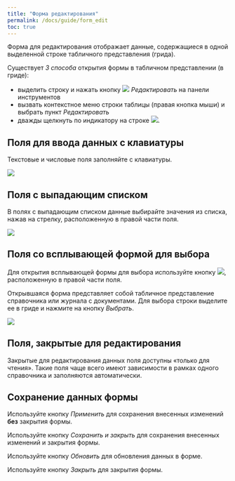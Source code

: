 ```yaml
---
title: "Форма редактирования"
permalink: /docs/guide/form_edit
toc: true
---
```


Форма для редактирования отображает данные, содержащиеся в одной выделенной строке табличного представления (грида).

Существует *3 способа* открытия формы в табличном представлении (в гриде):
-   выделить строку и нажать кнопку ![](../../images/redikt.png) *Редактировать* на панели инструментов
-   вызвать контекстное меню строки таблицы (правая кнопка мыши) и выбрать пункт *Редактировать*
-   дважды щелкнуть по индикатору на строке ![](../../images/grid_tools/rowindicator.png).

## Поля для ввода данных с клавиатуры

Текстовые и числовые поля заполняйте с клавиатуры.

![](../../images/redikt1.png)

## Поля с выпадающим списком

В полях с выпадающим списком данные выбирайте значения из списка, нажав на стрелку, расположенную в правой части поля.

![](../../images/redikt2.png)

## Поля со всплывающей формой для выбора

Для открытия всплывающей формы для выбора используйте кнопку ![](../../images/redikt3.png), расположенную в правой части поля.

Открывшаяся форма представляет собой табличное представление справочника или журнала с документами.
Для выбора строки выделите ее в гриде и нажмите на кнопку *Выбрать*.

![](../../images/redikt4.png)

## Поля, закрытые для редактирования

Закрытые для редактирования данных поля доступны «только для чтения».
Такие поля чаще всего имеют зависимости в рамках одного справочника и заполняются автоматически.

## Сохранение данных формы

Используйте кнопку *Применить* для сохранения внесенных изменений **без** закрытия формы.

Используйте кнопку *Сохранить и закрыть* для сохранения внесенных изменений и закрытия формы.

Используйте кнопку *Обновить* для обновления данных в форме.

Используйте кнопку *Закрыть* для закрытия формы.
